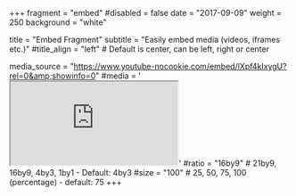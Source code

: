 +++
fragment = "embed"
#disabled = false
date = "2017-09-09"
weight = 250
background = "white"

title = "Embed Fragment"
subtitle = "Easily embed media (videos, iframes etc.)"
#title_align = "left" # Default is center, can be left, right or center

media_source = "https://www.youtube-nocookie.com/embed/lXpf4kIxygU?rel=0&amp;showinfo=0"
#media = '<iframe class="embed-responsive-item" src="https://www.youtube-nocookie.com/embed/lXpf4kIxygU?rel=0&amp;showinfo=0" allowfullscreen></iframe>'
#ratio = "16by9" # 21by9, 16by9, 4by3, 1by1 - Default: 4by3
#size = "100" # 25, 50, 75, 100 (percentage) - default: 75
+++